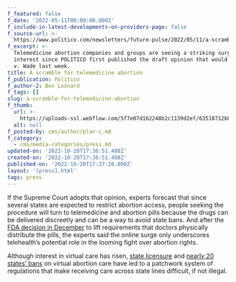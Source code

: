 ```yaml
---
f_featured: false
f_date: '2022-05-11T00:00:00.000Z'
f_include-in-latest-developments-on-providers-page: false
f_source-url: >-
  https://www.politico.com/newsletters/future-pulse/2022/05/11/a-scramble-for-telemedicine-abortion-00031344
f_excerpt: >-
  Telemedicine abortion companies and groups are seeing a striking surge in
  interest since POLITICO first published the draft opinion that would end Roe
  v. Wade last week.
title: A scramble for telemedicine abortion
f_publication: Politico
f_author-2: Ben Leonard
f_tags: []
slug: a-scramble-for-telemedicine-abortion
f_thumb:
  url: >-
    https://uploads-ssl.webflow.com/5f7e07d162248b2c1139d2ef/63518712b8b5802859e1b1aa_download111.png
  alt: null
f_posted-by: cms/author/plan-c.md
f_category:
  - cms/media-categories/press.md
updated-on: '2022-10-20T17:36:51.408Z'
created-on: '2022-10-20T17:36:51.408Z'
published-on: '2022-10-20T17:37:20.800Z'
layout: '[press].html'
tags: press
---
```


If the Supreme Court adopts that opinion, experts forecast that since several states are expected to restrict abortion access, people seeking the procedure will turn to telemedicine and abortion pills because the drugs can be delivered discreetly and can be a way to avoid state bans. And after the [FDA decision in December](https://www.politico.com/news/2021/12/16/fda-abortion-pill-loosen-rules-525164) to lift requirements that doctors physically distribute the pills, the experts said the online surge only underscores telehealth’s potential role in the looming fight over abortion rights.

Although interest in virtual care has risen, [state licensure](https://subscriber.politicopro.com/article/article/2022/04/millions-set-to-lose-telehealth-access-across-state-lines-as-waivers-wind-down-00026361) and [nearly 20 states’ bans](https://www.guttmacher.org/article/2022/02/medication-abortion-now-accounts-more-half-all-us-abortions) on virtual abortion care have led to a patchwork system of regulations that make receiving care across state lines difficult, if not illegal.
